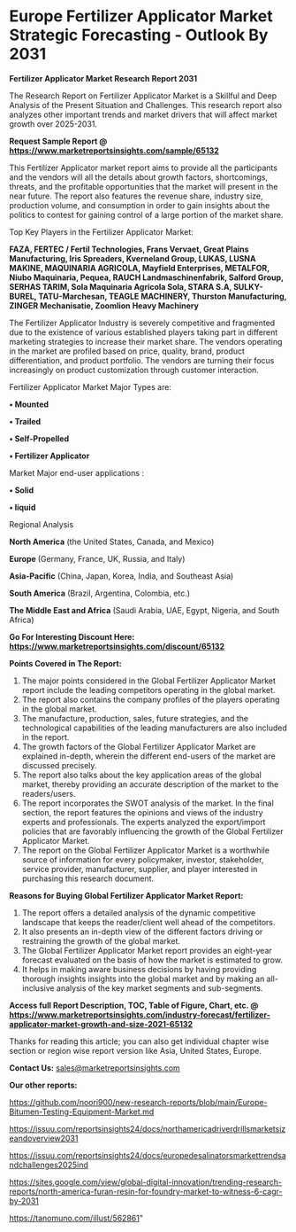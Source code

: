 # Europe Fertilizer Applicator Market Strategic Forecasting - Outlook By 2031

<strong>Fertilizer Applicator Market Research Report 2031</strong>

The Research Report on Fertilizer Applicator Market is a Skillful and Deep Analysis of the Present Situation and Challenges. This research report also analyzes other important trends and market drivers that will affect market growth over 2025-2031.

<strong>Request Sample Report @ <a href=https://www.marketreportsinsights.com/sample/65132>https://www.marketreportsinsights.com/sample/65132</a></strong>

This Fertilizer Applicator market report aims to provide all the participants and the vendors will all the details about growth factors, shortcomings, threats, and the profitable opportunities that the market will present in the near future. The report also features the revenue share, industry size, production volume, and consumption in order to gain insights about the politics to contest for gaining control of a large portion of the market share.

Top Key Players in the Fertilizer Applicator Market:

<strong>FAZA, FERTEC / Fertil Technologies, Frans Vervaet, Great Plains Manufacturing, Iris Spreaders, Kverneland Group, LUKAS, LUSNA MAKINE, MAQUINARIA AGRICOLA, Mayfield Enterprises, METALFOR, Niubo Maquinaria, Pequea, RAUCH Landmaschinenfabrik, Salford Group, SERHAS TARIM, Sola Maquinaria Agricola Sola, STARA S.A, SULKY-BUREL, TATU-Marchesan, TEAGLE MACHINERY, Thurston Manufacturing, ZINGER Mechanisatie, Zoomlion Heavy Machinery</strong>

The Fertilizer Applicator Industry is severely competitive and fragmented due to the existence of various established players taking part in different marketing strategies to increase their market share. The vendors operating in the market are profiled based on price, quality, brand, product differentiation, and product portfolio. The vendors are turning their focus increasingly on product customization through customer interaction.

Fertilizer Applicator Market Major Types are:

<strong>• Mounted

• Trailed

• Self-Propelled

• Fertilizer Applicator</strong>

Market Major end-user applications :

<strong>• Solid

• liquid</strong>

Regional Analysis

</u><strong><b>North America</b></strong> (the United States, Canada, and Mexico)

<strong><b>Europe </b></strong>(Germany, France, UK, Russia, and Italy)

<strong><b>Asia-Pacific</b></strong> (China, Japan, Korea, India, and Southeast Asia)

<strong><b>South America</b></strong> (Brazil, Argentina, Colombia, etc.)

<strong><b>The Middle East and Africa</b></strong> (Saudi Arabia, UAE, Egypt, Nigeria, and South Africa)

<strong>Go For Interesting Discount Here: <a href=https://www.marketreportsinsights.com/discount/65132>https://www.marketreportsinsights.com/discount/65132</a></strong>

<strong>Points Covered in The Report:</strong>
<ol>
  <li>The major points considered in the Global Fertilizer Applicator Market report include the leading competitors operating in the global market.</li>
  <li>The report also contains the company profiles of the players operating in the global market.</li>
  <li>The manufacture, production, sales, future strategies, and the technological capabilities of the leading manufacturers are also included in the report.</li>
  <li>The growth factors of the Global Fertilizer Applicator Market are explained in-depth, wherein the different end-users of the market are discussed precisely.</li>
  <li>The report also talks about the key application areas of the global market, thereby providing an accurate description of the market to the readers/users.</li>
  <li>The report incorporates the SWOT analysis of the market. In the final section, the report features the opinions and views of the industry experts and professionals. The experts analyzed the export/import policies that are favorably influencing the growth of the Global Fertilizer Applicator Market.</li>
  <li>The report on the Global Fertilizer Applicator Market is a worthwhile source of information for every policymaker, investor, stakeholder, service provider, manufacturer, supplier, and player interested in purchasing this research document.</li>
</ol>
<strong>Reasons for Buying Global Fertilizer Applicator Market Report:</strong>

<ol>
  <li>The report offers a detailed analysis of the dynamic competitive landscape that keeps the reader/client well ahead of the competitors.</li>
  <li>It also presents an in-depth view of the different factors driving or restraining the growth of the global market.</li>
  <li>The Global Fertilizer Applicator Market report provides an eight-year forecast evaluated on the basis of how the market is estimated to grow.</li>
  <li>It helps in making aware business decisions by having providing thorough insights insights into the global market and by making an all-inclusive analysis of the key market segments and sub-segments.</li>
</ol>
<strong>Access full Report Description, TOC, Table of Figure, Chart, etc. @ <a href=https://www.marketreportsinsights.com/industry-forecast/fertilizer-applicator-market-growth-and-size-2021-65132>https://www.marketreportsinsights.com/industry-forecast/fertilizer-applicator-market-growth-and-size-2021-65132</a></strong>


Thanks for reading this article; you can also get individual chapter wise section or region wise report version like Asia, United States, Europe.

<strong>Contact Us:</strong>
sales@marketreportsinsights.com

<strong>Our other reports:</strong>

<a href=https://github.com/noori900/new-research-reports/blob/main/Europe-Bitumen-Testing-Equipment-Market.md>https://github.com/noori900/new-research-reports/blob/main/Europe-Bitumen-Testing-Equipment-Market.md</a>

<a href=https://issuu.com/reportsinsights24/docs/northamericadriverdrillsmarketsizeandoverview2031>https://issuu.com/reportsinsights24/docs/northamericadriverdrillsmarketsizeandoverview2031</a>

<a href=https://issuu.com/reportsinsights24/docs/europedesalinatorsmarkettrendsandchallenges2025ind>https://issuu.com/reportsinsights24/docs/europedesalinatorsmarkettrendsandchallenges2025ind</a>

<a href=https://sites.google.com/view/global-digital-innovation/trending-research-reports/north-america-furan-resin-for-foundry-market-to-witness-6-cagr-by-2031>https://sites.google.com/view/global-digital-innovation/trending-research-reports/north-america-furan-resin-for-foundry-market-to-witness-6-cagr-by-2031</a>

<a href=https://tanomuno.com/illust/562861>https://tanomuno.com/illust/562861</a>"
